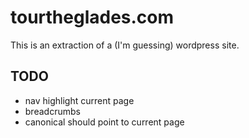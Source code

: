 tourtheglades.com
=================

This is an extraction of a (I'm guessing) wordpress site.

## TODO

* nav highlight current page
* breadcrumbs
* canonical should point to current page
